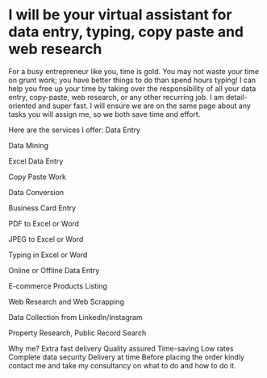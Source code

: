 # I will be your virtual assistant for data entry, typing, copy paste and web research
For a busy entrepreneur like you, time is gold. You may not waste your time on grunt work; you have better things to do than spend hours typing! I can help you free up your time by taking over the responsibility of all your data entry, copy-paste, web research, or any other recurring job. I am detail-oriented and super fast. I will ensure we are on the same page about any tasks you will assign me, so we both save time and effort.




Here are the services I offer:
Data Entry

Data Mining

Excel Data Entry

Copy Paste Work

Data Conversion

Business Card Entry

PDF to Excel or Word

JPEG to Excel or Word

Typing in Excel or Word

Online or Offline Data Entry

E-commerce Products Listing

Web Research and Web Scrapping

Data Collection from Linkedln/Instagram

Property Research, Public Record Search


Why me?
    Extra fast delivery
    Quality assured
    Time-saving
    Low rates
    Complete data security
    Delivery at time
    Before placing the order kindly contact me and take my consultancy on what to do and how to do it.


